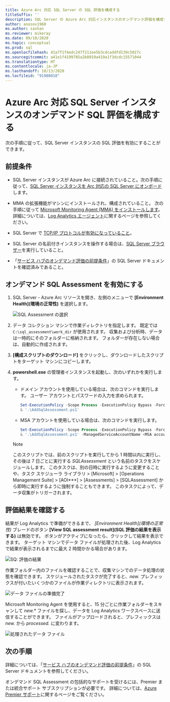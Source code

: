 ```yaml
---
title: Azure Arc 対応 SQL Server の SQL 評価を構成する
titleSuffix: ''
description: SQL Server の Azure Arc 対応インスタンスのオンデマンド評価を構成する
author: anosov1960
ms.author: sashan
ms.reviewer: mikeray
ms.date: 09/10/2020
ms.topic: conceptual
ms.prod: sql
ms.openlocfilehash: 41a7f1f4edc247f211ee5b3cdcaddfd139c5027c
ms.sourcegitcommit: a41e1f4199785a2b8019a419a1f3dcdc15571044
ms.translationtype: HT
ms.contentlocale: ja-JP
ms.lasthandoff: 10/13/2020
ms.locfileid: "91988018"
---
```

# <a name="configure-on-demand-sql-assessment-for-azure-arc-enabled-sql-server-instance"></a>Azure Arc 対応 SQL Server インスタンスのオンデマンド SQL 評価を構成する

次の手順に従って、SQL Server インスタンスの SQL 評価を有効にすることができます。

## <a name="prerequisites"></a>前提条件

* SQL Server インスタンスが Azure Arc に接続されていること。次の手順に従って、[SQL Server インスタンスを Arc 対応の SQL Server にオンボード](connect.md)します。

* MMA の拡張機能がマシンにインストールされ、構成されていること。 次の手順に従って [Microsoft Monitoring Agent (MMA) をインストールします](configure-advanced-data-security.md#install-microsoft-monitoring-agent-mma)。 詳細については、[Log Analytics エージェント](/azure/azure-monitor/platform/log-analytics-agent)に関するページを参照してください。

* SQL Server で [TCP/IP プロトコルが有効になっていること](../../database-engine/configure-windows/enable-or-disable-a-server-network-protocol.md)。

* SQL Server の名前付きインスタンスを操作する場合は、[SQL Server ブラウザー](../../tools/configuration-manager/sql-server-browser-service.md)を実行していること。

* 「[サービス ハブのオンデマンド評価の前提条件](/services-hub/health/assessment-prereq-docs#on-demand-assessment-prerequisite-documents)」の SQL Server ドキュメントを確認済みであること。

## <a name="enable-on-demand-sql-assessment"></a>オンデマンド SQL Assessment を有効にする

1. SQL Server - Azure Arc リソースを開き、左側のメニューで __[Environment Health]\(環境の正常性\)__ を選択します。

   ![SQL Assessment の選択](media/assess/sql-assessment-heading-sql-server-arc.png)

1. データ コレクション マシンで作業ディレクトリを指定します。 既定では `C:\sql_assessment\work_dir` が使用されます。 収集および分析時、データは一時的にそのフォルダーに格納されます。 フォルダーが存在しない場合は、自動的に作成されます。

1. __[構成スクリプトのダウンロード]__ をクリックし、ダウンロードしたスクリプトをターゲット マシンにコピーします。

1. __powershell.exe__ の管理者インスタンスを起動し、次のいずれかを実行します。 
   * ドメイン アカウントを使用している場合は、次のコマンドを実行します。 ユーザー アカウントとパスワードの入力を求められます。 

      ```powershell
      Set-ExecutionPolicy -Scope Process -ExecutionPolicy Bypass -Force
      & '.\AddSqlAssessment.ps1'
      ```

    * MSA アカウントを使用している場合は、次のコマンドを実行します。

      ```powershell
      Set-ExecutionPolicy -Scope Process -ExecutionPolicy Bypass -Force
      & '.\AddSqlAssessment.ps1' -ManagedServiceAccountName <MSA account name>
      ```

   > [!NOTE]
   > このスクリプトでは、前のスクリプトを実行してから 1 時間以内に実行し、その後は 7 日ごとに実行する *SQLAssessment* という名前のタスクをスケジュールします。 このタスクは、別の日時に実行するように変更することや、タスク スケジューラ ライブラリ > [Microsoft] > [Operations Management Suite] > [AOI***] > [Assessments] > [SQLAssessment] から即時に実行するように強制することもできます。 このタスクによって、データ収集がトリガーされます。

## <a name="view-the-assessment-results"></a>評価結果を確認する

結果が Log Analytics で準備ができるまで、 _[Environment Health]\(環境の正常性\)_ ブレードのボタン __[View SQL assessment result]\(SQL 評価の結果を表示する\)__ は無効です。 ボタンがアクティブになったら、クリックして結果を表示できます。 ターゲット マシンでデータ ファイルが処理された後、Log Analytics で結果が表示されるまでに最大 2 時間かかる場合があります。

![SQ: 評価の結果](media/assess/sql-assessment-results.png)

作業フォルダー内のファイルを確認することで、収集マシンでのデータ処理の状態を確認できます。 スケジュールされたタスクが完了すると、_new._ プレフィックスが付いたいくつかのファイルが作業ディレクトリに表示されます。

![データ ファイルの準備完了](media/assess/sql-assessment-data-files-ready.png)

Microsoft Monitoring Agent を使用すると、15 分ごとに作業フォルダーをスキャンして _new.*_ ファイルを探し、データを Log Analytics ワークスペースに送信することができます。 ファイルがアップロードされると、プレフィックスは _new._ から _processed._ に変わります。

![処理されたデータ ファイル](media/assess/sql-assessment-data-files-processed.png)

## <a name="next-steps"></a>次の手順

詳細については、「[サービス ハブのオンデマンド評価の前提条件](/services-hub/health/assessment-prereq-docs#on-demand-assessment-prerequisite-documents)」の SQL Server ドキュメントを参照してください。

オンデマンド SQL Assessment の包括的なサポートを受けるには、Premier または統合サポート サブスクリプションが必要です。 詳細については、[Azure Premier サポート](https://azure.microsoft.com/support/plans/premier)に関するページをご覧ください。